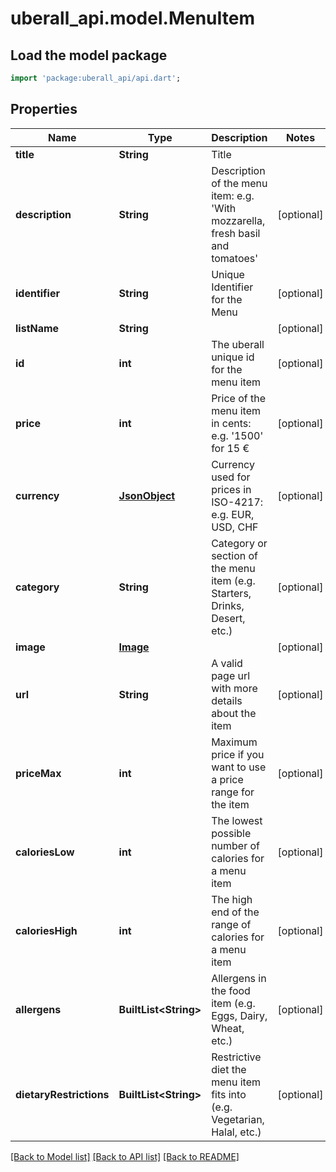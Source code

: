 # uberall_api.model.MenuItem

## Load the model package
```dart
import 'package:uberall_api/api.dart';
```

## Properties
Name | Type | Description | Notes
------------ | ------------- | ------------- | -------------
**title** | **String** | Title | 
**description** | **String** | Description of the menu item: e.g. 'With mozzarella, fresh basil and tomatoes' | [optional] 
**identifier** | **String** | Unique Identifier for the Menu | [optional] 
**listName** | **String** |  | [optional] 
**id** | **int** | The uberall unique id for the menu item | [optional] 
**price** | **int** | Price of the menu item in cents: e.g. '1500' for 15 € | [optional] 
**currency** | [**JsonObject**](.md) | Currency used for prices in ISO-4217: e.g. EUR, USD, CHF | [optional] 
**category** | **String** | Category or section of the menu item (e.g. Starters, Drinks, Desert, etc.) | [optional] 
**image** | [**Image**](Image.md) |  | [optional] 
**url** | **String** | A valid page url with more details about the item | [optional] 
**priceMax** | **int** | Maximum price if you want to use a price range for the item | [optional] 
**caloriesLow** | **int** | The lowest possible number of calories for a menu item | [optional] 
**caloriesHigh** | **int** | The high end of the range of calories for a menu item | [optional] 
**allergens** | **BuiltList&lt;String&gt;** | Allergens in the food item (e.g. Eggs, Dairy, Wheat, etc.) | [optional] 
**dietaryRestrictions** | **BuiltList&lt;String&gt;** | Restrictive diet the menu item fits into (e.g. Vegetarian, Halal, etc.) | [optional] 

[[Back to Model list]](../README.md#documentation-for-models) [[Back to API list]](../README.md#documentation-for-api-endpoints) [[Back to README]](../README.md)


